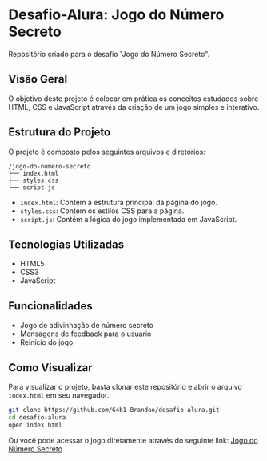 # Desafio-Alura: Jogo do Número Secreto

Repositório criado para o desafio "Jogo do Número Secreto".

## Visão Geral

O objetivo deste projeto é colocar em prática os conceitos estudados sobre HTML, CSS e JavaScript através da criação de um jogo simples e interativo.

## Estrutura do Projeto

O projeto é composto pelos seguintes arquivos e diretórios:

```
/jogo-do-numero-secreto
├── index.html
├── styles.css
└── script.js
```

- `index.html`: Contém a estrutura principal da página do jogo.
- `styles.css`: Contém os estilos CSS para a página.
- `script.js`: Contém a lógica do jogo implementada em JavaScript.

## Tecnologias Utilizadas

- HTML5
- CSS3
- JavaScript

## Funcionalidades

- Jogo de adivinhação de número secreto
- Mensagens de feedback para o usuário
- Reinício do jogo

## Como Visualizar

Para visualizar o projeto, basta clonar este repositório e abrir o arquivo `index.html` em seu navegador.

```bash
git clone https://github.com/G4b1-Brandao/desafio-alura.git
cd desafio-alura
open index.html
```

Ou você pode acessar o jogo diretamente através do seguinte link: [Jogo do Número Secreto](https://jogodo-numero-secreto-xmiqj.vercel.app/)
